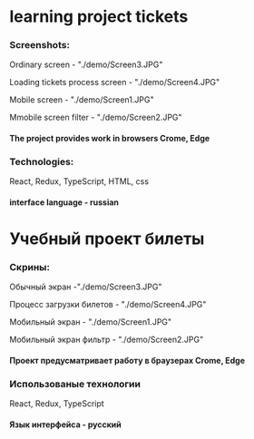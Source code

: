 # learning project tickets
### Screenshots:

Ordinary screen - "./demo/Screen3.JPG" 

Loading tickets process screen - "./demo/Screen4.JPG"

Mobile screen - "./demo/Screen1.JPG"

Mmobile screen filter - "./demo/Screen2.JPG"

#### The project provides work in browsers Crome, Edge

### Technologies:

React, Redux, TypeScript, HTML, css

#### interface language - russian
# Учебный проект билеты
### Скрины:

Обычный экран  -"./demo/Screen3.JPG"

Процесс загрузки билетов - "./demo/Screen4.JPG"

Мобильный экран - "./demo/Screen1.JPG"

Мобильный экран фильтр - "./demo/Screen2.JPG"

#### Проект предусматривает работу в браузерах Crome, Edge 

### Использованые технологии
React, Redux, TypeScript

#### Язык интерфейса  - русский
